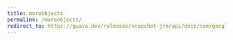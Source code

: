 ```yaml
---
title: moreobjects
permalink: /moreobjects/
redirect_to: https://guava.dev/releases/snapshot-jre/api/docs/com/google/common/base/MoreObjects.html
---
```

